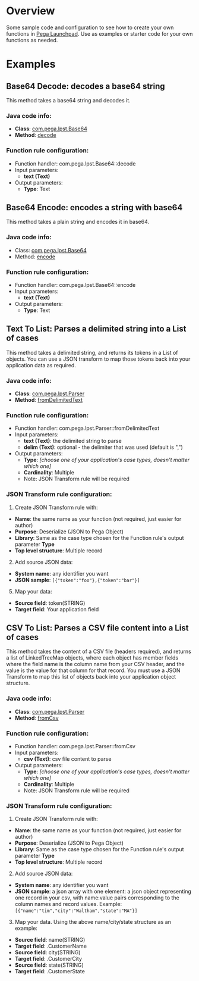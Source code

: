 # Overview

Some sample code and configuration to see how to create your own functions in [Pega Launchpad](https://launchpad.io/). Use as examples or starter code for your own functions as needed.

# Examples

## Base64 Decode: decodes a base64 string

This method takes a base64 string and decodes it.

### Java code info:
- **Class**: [com.pega.lpst.Base64](https://github.com/miratim/PegaLPSTTools/blob/f35c32a7d828132da4490dfe9138e13ebd345671/src/main/java/com/pega/lpst/Base64.java#L8)
- **Method**: [decode](https://github.com/miratim/PegaLPSTTools/blob/f35c32a7d828132da4490dfe9138e13ebd345671/src/main/java/com/pega/lpst/Base64.java#L14)

### Function rule configuration: 

- Function handler: com.pega.lpst.Base64::decode
- Input parameters:
  - **text (Text)**
- Output parameters:
  - **Type**: Text

## Base64 Encode: encodes a string with base64

This method takes a plain string and encodes it in base64.

### Java code info:
- Class:  [com.pega.lpst.Base64](https://github.com/miratim/PegaLPSTTools/blob/f35c32a7d828132da4490dfe9138e13ebd345671/src/main/java/com/pega/lpst/Base64.java#L8)
- Method: [encode](https://github.com/miratim/PegaLPSTTools/blob/f35c32a7d828132da4490dfe9138e13ebd345671/src/main/java/com/pega/lpst/Base64.java#L26)

### Function rule configuration:
- Function handler: com.pega.lpst.Base64::encode
- Input parameters:
  - **text (Text)**
- Output parameters:
  - **Type**: Text

## Text To List: Parses a delimited string into a List of cases

This method takes a delimited string, and returns its tokens in a List of objects. You can use a JSON transform to map those tokens back into your application data as required.

### Java code info:
- **Class**:  [com.pega.lpst.Parser](https://github.com/miratim/PegaLPSTTools/blob/f35c32a7d828132da4490dfe9138e13ebd345671/src/main/java/com/pega/lpst/Parser.java#L15)
- **Method**: [fromDelimitedText](https://github.com/miratim/PegaLPSTTools/blob/f35c32a7d828132da4490dfe9138e13ebd345671/src/main/java/com/pega/lpst/Parser.java#L23)

### Function rule configuration:
- Function handler: com.pega.lpst.Parser::fromDelimitedText
- Input parameters:
  - **text (Text)**: the delimited string to parse
  - **delim (Text)**: optional - the delimiter that was used (default is ",")
- Output parameters:
  - **Type**: *[choose one of your application's case types, doesn't matter which one]*
  - **Cardinality**: Multiple
  - Note: JSON Transform rule will be required

### JSON Transform rule configuration:

1. Create JSON Transform rule with:
  - **Name**: the same name as your function (not required, just easier for author)
  - **Purpose**: Deserialize (JSON to Pega Object)
  - **Library**: Same as the case type chosen for the Function rule's output parameter **Type**
  - **Top level structure**: Multiple record
2. Add source JSON data:
  - **System name**: any identifier you want
  - **JSON sample**: ```[{"token":"foo"},{"token":"bar"}]```
5. Map your data:
  - **Source field**: token(STRING)
  - **Target field**: Your application field

## CSV To List: Parses a CSV file content into a List of cases

This method takes the content of a CSV file (headers required), and returns a list of LinkedTreeMap objects, where each object has member fields where the field name is the column name from your CSV header, and the value is the value for that column for that record. You must use a JSON Transform to map this list of objects back into your application object structure. 

### Java code info:
- **Class**: [com.pega.lpst.Parser](https://github.com/miratim/PegaLPSTTools/blob/f35c32a7d828132da4490dfe9138e13ebd345671/src/main/java/com/pega/lpst/Parser.java#L15)
- **Method**: [fromCsv](https://github.com/miratim/PegaLPSTTools/blob/f35c32a7d828132da4490dfe9138e13ebd345671/src/main/java/com/pega/lpst/Parser.java#L51)

### Function rule configuration:
- Function handler: com.pega.lpst.Parser::fromCsv
- Input parameters:
  - **csv (Text)**: csv file content to parse
- Output parameters:
  - **Type**: *[choose one of your application's case types, doesn't matter which one]*
  - **Cardinality**: Multiple
  - Note: JSON Transform rule will be required

### JSON Transform rule configuration:

1. Create JSON Transform rule with:
- **Name**: the same name as your function (not required, just easier for author)
- **Purpose**: Deserialize (JSON to Pega Object)
- **Library**: Same as the case type chosen for the Function rule's output parameter **Type**
- **Top level structure**: Multiple record
2. Add source JSON data:
- **System name**: any identifier you want
- **JSON sample**: a json array with one element: a json object representing one record in your csv, with name:value pairs corresponding to the column names and record values. Example: ```[{"name":"tim","city":"Waltham","state":"MA"}]```
3. Map your data. Using the above name/city/state structure as an example:
- **Source field**: name(STRING)
- **Target field**: .CustomerName
- **Source field**: city(STRING)
- **Target field**: .CustomerCity
- **Source field**: state(STRING)
- **Target field**: .CustomerState
